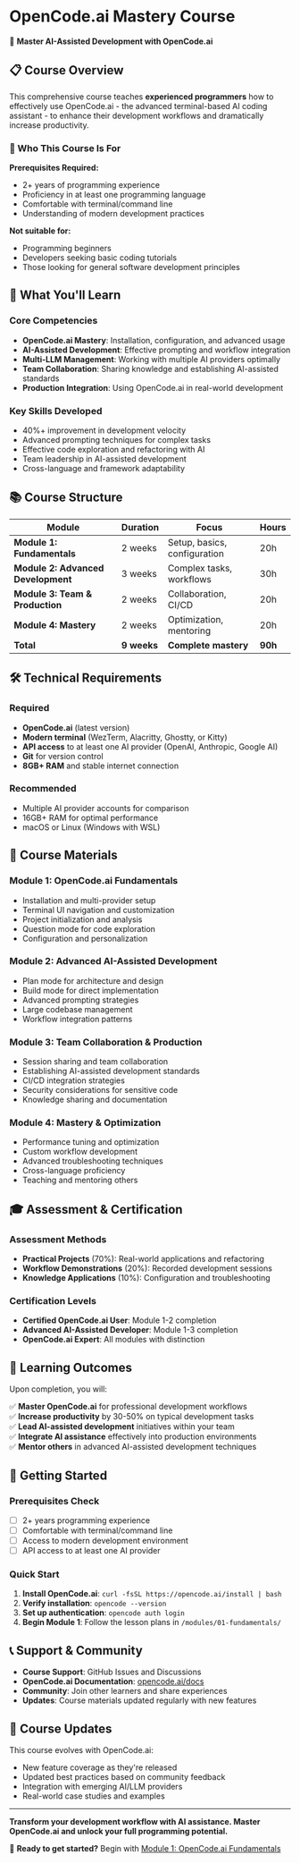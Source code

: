 # OpenCode.ai Mastery Course

🤖 **Master AI-Assisted Development with OpenCode.ai**

## 📋 Course Overview

This comprehensive course teaches **experienced programmers** how to effectively use OpenCode.ai - the advanced terminal-based AI coding assistant - to enhance their development workflows and dramatically increase productivity.

### 🎯 Who This Course Is For

**Prerequisites Required:**
- 2+ years of programming experience
- Proficiency in at least one programming language
- Comfortable with terminal/command line
- Understanding of modern development practices

**Not suitable for:**
- Programming beginners
- Developers seeking basic coding tutorials
- Those looking for general software development principles

## 🚀 What You'll Learn

### Core Competencies
- **OpenCode.ai Mastery**: Installation, configuration, and advanced usage
- **AI-Assisted Development**: Effective prompting and workflow integration
- **Multi-LLM Management**: Working with multiple AI providers optimally
- **Team Collaboration**: Sharing knowledge and establishing AI-assisted standards
- **Production Integration**: Using OpenCode.ai in real-world development

### Key Skills Developed
- 40%+ improvement in development velocity
- Advanced prompting techniques for complex tasks
- Effective code exploration and refactoring with AI
- Team leadership in AI-assisted development
- Cross-language and framework adaptability

## 📚 Course Structure

| Module | Duration | Focus | Hours |
|--------|----------|-------|-------|
| **Module 1: Fundamentals** | 2 weeks | Setup, basics, configuration | 20h |
| **Module 2: Advanced Development** | 3 weeks | Complex tasks, workflows | 30h |
| **Module 3: Team & Production** | 2 weeks | Collaboration, CI/CD | 20h |
| **Module 4: Mastery** | 2 weeks | Optimization, mentoring | 20h |
| **Total** | **9 weeks** | **Complete mastery** | **90h** |

## 🛠️ Technical Requirements

### Required
- **OpenCode.ai** (latest version)
- **Modern terminal** (WezTerm, Alacritty, Ghostty, or Kitty)
- **API access** to at least one AI provider (OpenAI, Anthropic, Google AI)
- **Git** for version control
- **8GB+ RAM** and stable internet connection

### Recommended
- Multiple AI provider accounts for comparison
- 16GB+ RAM for optimal performance
- macOS or Linux (Windows with WSL)

## 📖 Course Materials

### Module 1: OpenCode.ai Fundamentals
- Installation and multi-provider setup
- Terminal UI navigation and customization
- Project initialization and analysis
- Question mode for code exploration
- Configuration and personalization

### Module 2: Advanced AI-Assisted Development  
- Plan mode for architecture and design
- Build mode for direct implementation
- Advanced prompting strategies
- Large codebase management
- Workflow integration patterns

### Module 3: Team Collaboration & Production
- Session sharing and team collaboration
- Establishing AI-assisted development standards
- CI/CD integration strategies
- Security considerations for sensitive code
- Knowledge sharing and documentation

### Module 4: Mastery & Optimization
- Performance tuning and optimization
- Custom workflow development
- Advanced troubleshooting techniques
- Cross-language proficiency
- Teaching and mentoring others

## 🎓 Assessment & Certification

### Assessment Methods
- **Practical Projects** (70%): Real-world applications and refactoring
- **Workflow Demonstrations** (20%): Recorded development sessions  
- **Knowledge Applications** (10%): Configuration and troubleshooting

### Certification Levels
- **Certified OpenCode.ai User**: Module 1-2 completion
- **Advanced AI-Assisted Developer**: Module 1-3 completion
- **OpenCode.ai Expert**: All modules with distinction

## 🎯 Learning Outcomes

Upon completion, you will:

✅ **Master OpenCode.ai** for professional development workflows  
✅ **Increase productivity** by 30-50% on typical development tasks  
✅ **Lead AI-assisted development** initiatives within your team  
✅ **Integrate AI assistance** effectively into production environments  
✅ **Mentor others** in advanced AI-assisted development techniques  

## 🚦 Getting Started

### Prerequisites Check
- [ ] 2+ years programming experience
- [ ] Comfortable with terminal/command line
- [ ] Access to modern development environment
- [ ] API access to at least one AI provider

### Quick Start
1. **Install OpenCode.ai**: `curl -fsSL https://opencode.ai/install | bash`
2. **Verify installation**: `opencode --version`
3. **Set up authentication**: `opencode auth login`
4. **Begin Module 1**: Follow the lesson plans in `/modules/01-fundamentals/`

## 📞 Support & Community

- **Course Support**: GitHub Issues and Discussions
- **OpenCode.ai Documentation**: [opencode.ai/docs](https://opencode.ai/docs)
- **Community**: Join other learners and share experiences
- **Updates**: Course materials updated regularly with new features

## 🔄 Course Updates

This course evolves with OpenCode.ai:
- New feature coverage as they're released
- Updated best practices based on community feedback
- Integration with emerging AI/LLM providers
- Real-world case studies and examples

---

**Transform your development workflow with AI assistance. Master OpenCode.ai and unlock your full programming potential.**

🚀 **Ready to get started?** Begin with [Module 1: OpenCode.ai Fundamentals](./modules/01-fundamentals/README.md)